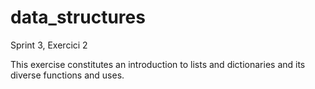 # data_structures
Sprint 3, Exercici 2

This exercise constitutes an introduction to lists and dictionaries and its diverse functions and uses.
